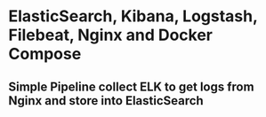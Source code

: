 # ElasticSearch, Kibana, Logstash, Filebeat, Nginx and Docker Compose

## Simple Pipeline collect ELK to get logs from Nginx and store into ElasticSearch
